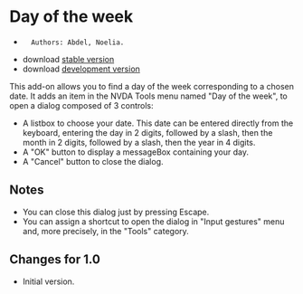 # Day of the week #
*		Authors: Abdel, Noelia.
*	download [stable version][1]
*	download [development version][2]

This add-on allows you to find a day of the week corresponding to a chosen date.
It adds an item in the NVDA Tools menu named "Day of the week", to open a dialog composed of 3 controls:

*	 A listbox to choose your date. This date can be entered directly from the keyboard, entering the day in 2 digits, followed by a slash, then the month in 2 digits, followed by a slash, then the year in 4 digits.
*	 A "OK" button to display a messageBox containing your day.
*	 A "Cancel" button to close the dialog.

## Notes ##
*	 You can close this dialog just by pressing Escape.
*	 You can assign a shortcut to open the dialog in "Input gestures" menu and, more precisely, in the "Tools" category.

## Changes for 1.0 ##
*	 Initial version.

[1]: http://addons.nvda-project.org/files/get.php?file=dw

[2]: http://addons.nvda-project.org/files/get.php?file=dw-dev
